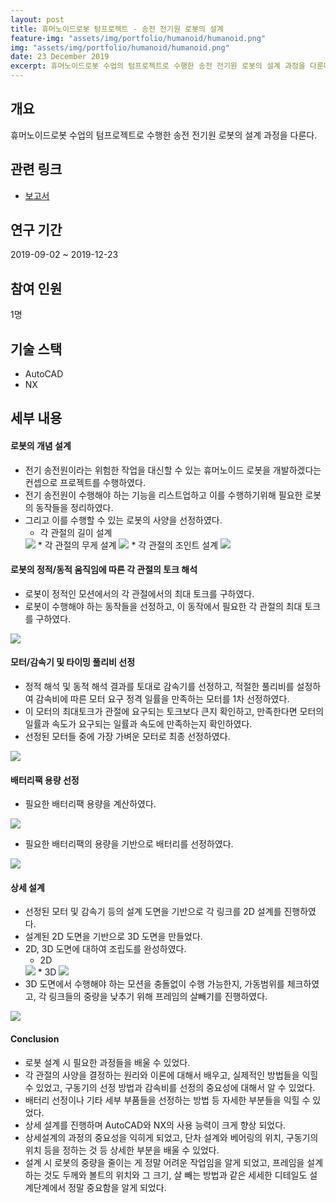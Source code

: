 ```yaml
---
layout: post
title: 휴머노이드로봇 텀프로젝트 - 송전 전기원 로봇의 설계
feature-img: "assets/img/portfolio/humanoid/humanoid.png"
img: "assets/img/portfolio/humanoid/humanoid.png"
date: 23 December 2019
excerpt: 휴머노이드로봇 수업의 텀프로젝트로 수행한 송전 전기원 로봇의 설계 과정을 다룬다.
---
```


## 개요

휴머노이드로봇 수업의 텀프로젝트로 수행한 송전 전기원 로봇의 설계 과정을 다룬다.

## 관련 링크

* [보고서](/assets/docs/portfolio/humanoid.pdf)

## 연구 기간

2019-09-02 ~ 2019-12-23

## 참여 인원

1명

## 기술 스택

- AutoCAD
- NX

## 세부 내용

#### 로봇의 개념 설계

* 전기 송전원이라는 위험한 작업을 대신할 수 있는 휴머노이드 로봇을 개발하겠다는 컨셉으로 프로젝트를 수행하였다.
* 전기 송전원이 수행해야 하는 기능을 리스트업하고 이를 수행하기위해 필요한 로봇의 동작들을 정리하였다.
* 그리고 이를 수행할 수 있는 로봇의 사양을 선정하였다.
  * 각 관절의 길이 설계
  <img src="/assets/img/portfolio/humanoid/length.png">
  * 각 관절의 무게 설계
  <img src="/assets/img/portfolio/humanoid/mass.png">
  * 각 관절의 조인트 설계
  <img src="/assets/img/portfolio/humanoid/joint.png">

#### 로봇의 정적/동적 움직임에 따른 각 관절의 토크 해석

* 로봇이 정적인 모션에서의 각 관절에서의 최대 토크를 구하였다.
* 로봇이 수행해야 하는 동작들을 선정하고, 이 동작에서 필요한 각 관절의 최대 토크를 구하였다.
<img src="/assets/img/portfolio/humanoid/joint_torque.png">

#### 모터/감속기 및 타이밍 풀리비 선정

* 정적 해석 및 동적 해석 결과를 토대로 감속기를 선정하고, 적절한 풀리비를 설정하여 감속비에 따른 모터 요구 정격 일률을 만족하는 모터를 1차 선정하였다.
* 이 모터의 최대토크가 관절에 요구되는 토크보다 큰지 확인하고, 만족한다면 모터의 일률과 속도가 요구되는 일률과 속도에 만족하는지 확인하였다.
* 선정된 모터들 중에 가장 가벼운 모터로 최종 선정하였다.

<img src="/assets/img/portfolio/humanoid/joint_spec.png">

#### 배터리팩 용량 선정

* 필요한 배터리팩 용량을 계산하였다.

<img src="/assets/img/portfolio/humanoid/batery_calc.png">

* 필요한 배터리팩의 용량을 기반으로 배터리를 선정하였다.

<img src="/assets/img/portfolio/humanoid/battery.png">

#### 상세 설계

* 선정된 모터 및 감속기 등의 설계 도면을 기반으로 각 링크를 2D 설계를 진행하였다.
* 설계된 2D 도면을 기반으로 3D 도면을 만들었다.
* 2D, 3D 도면에 대하여 조립도를 완성하였다.
  * 2D
  <img src="/assets/img/portfolio/humanoid/2D.png">
  * 3D
  <img src="/assets/img/portfolio/humanoid/3D.png">
* 3D 도면에서 수행해야 하는 모션을 충돌없이 수행 가능한지, 가동범위를 체크하였고, 각 링크들의 중량을 낮추기 위해 프레임의 살빼기를 진행하였다.

<img src="/assets/img/portfolio/humanoid/result.png">

#### Conclusion

* 로봇 설계 시 필요한 과정들을 배울 수 있었다.
* 각 관절의 사양을 결정하는 원리와 이론에 대해서 배우고, 실제적인 방법들을 익힐 수 있었고, 구동기의 선정 방법과 감속비를 선정의 중요성에 대해서 알 수 있었다.
* 배터리 선정이나 기타 세부 부품들을 선정하는 방법 등 자세한 부분들을 익힐 수 있었다.
* 상세 설계를 진행하며 AutoCAD와 NX의 사용 능력이 크게 향상 되었다.
* 상세설계의 과정의 중요성을 익히게 되었고, 단차 설계와 베어링의 위치, 구동기의 위치 등을 정하는 것 등 상세한 부분을 배울 수 있었다.
* 설계 시 로봇의 중량을 줄이는 게 정말 어려운 작업임을 알게 되었고, 프레임을 설계하는 것도 두께와 볼트의 위치와 그 크기, 살 빼는 방법과 같은 세세한 디테일도
설계단계에서 정말 중요함을 알게 되었다.